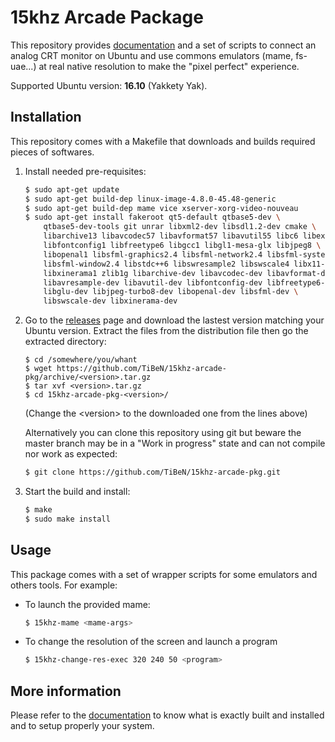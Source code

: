 15khz Arcade Package
====================

This repository provides 
[documentation](doc/15khz-package-documentation.md) and a set of 
scripts to connect an analog CRT monitor on Ubuntu and use commons 
emulators (mame, fs-uae...) at real native resolution to make the 
"pixel perfect" experience. 

Supported Ubuntu version: **16.10** (Yakkety Yak).

Installation
------------

This repository comes with a Makefile that downloads and builds required
pieces of softwares.

1.  Install needed pre-requisites:

    ```bash
    $ sudo apt-get update
    $ sudo apt-get build-dep linux-image-4.8.0-45.48-generic
    $ sudo apt-get build-dep mame vice xserver-xorg-video-nouveau
    $ sudo apt-get install fakeroot qt5-default qtbase5-dev \
        qtbase5-dev-tools git unrar libxml2-dev libsdl1.2-dev cmake \
        libarchive13 libavcodec57 libavformat57 libavutil55 libc6 libexpat1 \
        libfontconfig1 libfreetype6 libgcc1 libgl1-mesa-glx libjpeg8 \
        libopenal1 libsfml-graphics2.4 libsfml-network2.4 libsfml-system2.4 \
        libsfml-window2.4 libstdc++6 libswresample2 libswscale4 libx11-6 \
        libxinerama1 zlib1g libarchive-dev libavcodec-dev libavformat-dev \
        libavresample-dev libavutil-dev libfontconfig-dev libfreetype6-dev \
        libglu-dev libjpeg-turbo8-dev libopenal-dev libsfml-dev \
        libswscale-dev libxinerama-dev
    ```

2.  Go to the
    [releases](https://github.com/TiBeN/15khz-arcade-pkg/releases)
    page and download the lastest version matching your Ubuntu version.
    Extract the files from the distribution file then go the extracted
    directory: 

    ```
    $ cd /somewhere/you/whant
    $ wget https://github.com/TiBeN/15khz-arcade-pkg/archive/<version>.tar.gz
    $ tar xvf <version>.tar.gz
    $ cd 15khz-arcade-pkg-<version>/
    ``` 
    (Change the \<version\> to the downloaded one from the lines above)

    Alternatively you can clone this repository using git but beware
    the master branch may be in a "Work in progress" state and can
    not compile nor work as expected:

    ```bash
    $ git clone https://github.com/TiBeN/15khz-arcade-pkg.git
    ```

3.  Start the build and install:

    ```bash
    $ make
    $ sudo make install
    ```

Usage
-----

This package comes with a set of wrapper scripts for some emulators and
others tools. For example:

-   To launch the provided mame: 

    ```bash
    $ 15khz-mame <mame-args>
    ```

-   To change the resolution of the screen and launch a program
    
    ```bash
    $ 15khz-change-res-exec 320 240 50 <program>
    ```

More information
----------------

Please refer to the [documentation](doc/15khz-package-documentation.md) 
to know what is exactly built and installed and to setup properly your 
system.
